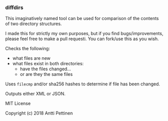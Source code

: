 ### diffdirs 
This imaginatively named tool can be used for comparison of the contents of two directory structures.

I made this for strictly my own purposes, but if you find bugs/improvements,
please feel free to make a pull requesti. You can fork/use this as you wish.

Checks the following:
- what files are new
- what files exist in both directories:
  - have the files changed...
  - or are they the same files

Uses ```filecmp``` and/or sha256 hashes to determine if file has been changed.

Outputs either XML or JSON.

MIT License

Copyright (c) 2018 Antti Pettinen
